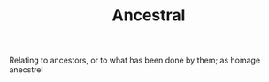 ---
title: Ancestral
letter: A
permalink: "/definitions/ancestral.html"
body: Relating to ancestors, or to what has been done by them; as homage anecstrel
published_at: '2018-07-07'
source: Black's Law Dictionary
layout: post
---